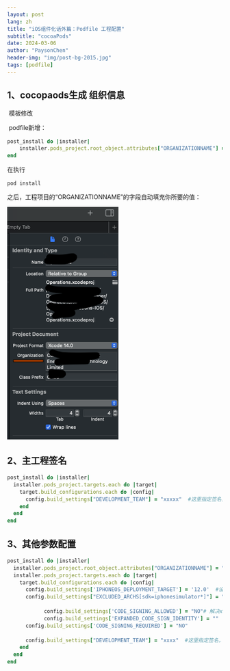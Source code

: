 ```yaml
---
layout: post
lang: zh
title: "iOS组件化话外篇：Podfile 工程配置"
subtitle: "cocoaPods"
date: 2024-03-06
author: "PaysonChen"
header-img: "img/post-bg-2015.jpg"
tags: [podfile]
---
```




## 1、cocopaods生成 组织信息

​	模板修改

​	podfile新增：

```ruby
post_install do |installer|
    installer.pods_project.root_object.attributes["ORGANIZATIONNAME"] = "YOUR ORGANIZATIONNAME"
end
```

在执行

```shell
pod install
```

之后，工程项目的“ORGANIZATIONNAME”的字段自动填充你所要的值：

![1](/img/2024-3-6-podfile/img1.png)



## 2、主工程签名

```ruby
post_install do |installer|
  installer.pods_project.targets.each do |target|
    target.build_configurations.each do |config|
      config.build_settings["DEVELOPMENT_TEAM"] = "xxxxx"  #这里指定签名，避免编译出错还要手动指定
    end
  end
end
```

## 3、其他参数配置

```ruby
post_install do |installer|
  installer.pods_project.root_object.attributes["ORGANIZATIONNAME"] = "YOUR ORGANIZATIONNAME"
  installer.pods_project.targets.each do |target|
    target.build_configurations.each do |config|
      config.build_settings['IPHONEOS_DEPLOYMENT_TARGET'] = '12.0'	#设置最低iOS版本
      config.build_settings["EXCLUDED_ARCHS[sdk=iphonesimulator*]"] = "arm64"	#支持M系列模拟器
      
			config.build_settings['CODE_SIGNING_ALLOWED'] = "NO"# 解决xcode14 运行报错运行遇到的报错 “error: Signing for “XX” requires a development team.”
			config.build_settings['EXPANDED_CODE_SIGN_IDENTITY'] = ""
      config.build_settings['CODE_SIGNING_REQUIRED'] = "NO"
      
      config.build_settings["DEVELOPMENT_TEAM"] = "xxxx"  #这里指定签名，避免编译出错还要手动指定
    end
  end
end
```

